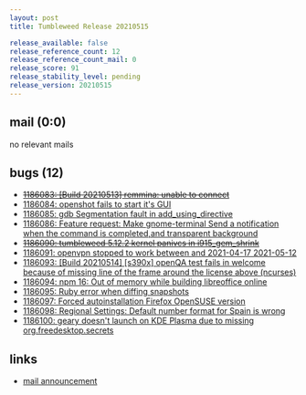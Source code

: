 ```yaml
---
layout: post
title: Tumbleweed Release 20210515

release_available: false
release_reference_count: 12
release_reference_count_mail: 0
release_score: 91
release_stability_level: pending
release_version: 20210515
---
```


## mail (0:0)

no relevant mails

## bugs (12)

<!--more-->

- ~~[1186083: \[Build 20210513\] remmina: unable to connect](https://bugzilla.opensuse.org/show_bug.cgi?id=1186083)~~
- [1186084: openshot fails to start it's GUI](https://bugzilla.opensuse.org/show_bug.cgi?id=1186084)
- [1186085: gdb Segmentation fault in add_using_directive](https://bugzilla.opensuse.org/show_bug.cgi?id=1186085)
- [1186086: Feature request: Make gnome-terminal Send a notification when the command is completed,and transparent background](https://bugzilla.opensuse.org/show_bug.cgi?id=1186086)
- ~~[1186090: tumbleweed 5.12.2 kernel panivcs in i915_gem_shrink](https://bugzilla.opensuse.org/show_bug.cgi?id=1186090)~~
- [1186091: openvpn stopped to work between and 2021-04-17 2021-05-12](https://bugzilla.opensuse.org/show_bug.cgi?id=1186091)
- [1186093: \[Build 20210514\] \[s390x\] openQA test fails in welcome because of missing line of the frame around the license above (ncurses)](https://bugzilla.opensuse.org/show_bug.cgi?id=1186093)
- [1186094: npm 16: Out of memory while building libreoffice online](https://bugzilla.opensuse.org/show_bug.cgi?id=1186094)
- [1186095: Ruby error when diffing snapshots](https://bugzilla.opensuse.org/show_bug.cgi?id=1186095)
- [1186097: Forced autoinstallation Firefox OpenSUSE version](https://bugzilla.opensuse.org/show_bug.cgi?id=1186097)
- [1186098: Regional Settings: Default number format for Spain is wrong](https://bugzilla.opensuse.org/show_bug.cgi?id=1186098)
- [1186100: geary doesn't launch on KDE Plasma due to missing org.freedesktop.secrets](https://bugzilla.opensuse.org/show_bug.cgi?id=1186100)



## links

- [mail announcement](https://github.com/boombatower/tumbleweed-review/issues/10)
